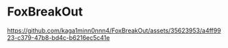 # FoxBreakOut

https://github.com/kaga1minn0nnn4/FoxBreakOut/assets/35623953/a4ff9923-c379-47b8-bd4c-b6216ec5c41e

